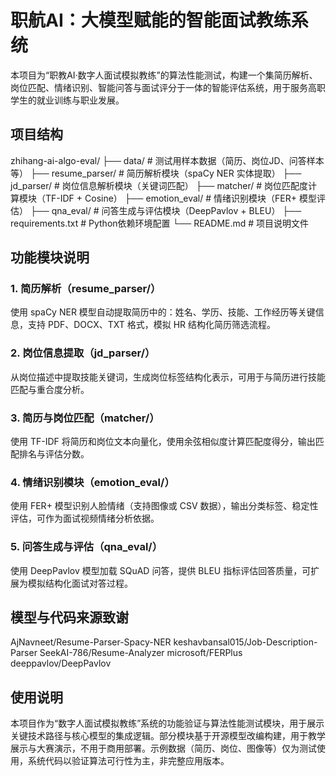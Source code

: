 # 职航AI：大模型赋能的智能面试教练系统
本项目为“职教AI·数字人面试模拟教练”的算法性能测试，构建一个集简历解析、岗位匹配、情绪识别、智能问答与面试评分于一体的智能评估系统，用于服务高职学生的就业训练与职业发展。

## 项目结构

zhihang-ai-algo-eval/
├── data/ # 测试用样本数据（简历、岗位JD、问答样本等）
├── resume_parser/ # 简历解析模块（spaCy NER 实体提取）
├── jd_parser/ # 岗位信息解析模块（关键词匹配）
├── matcher/ # 岗位匹配度计算模块（TF-IDF + Cosine）
├── emotion_eval/ # 情绪识别模块（FER+ 模型评估）
├── qna_eval/ # 问答生成与评估模块（DeepPavlov + BLEU）
├── requirements.txt # Python依赖环境配置
└── README.md # 项目说明文件

## 功能模块说明
### 1. 简历解析（resume_parser/）
使用 spaCy NER 模型自动提取简历中的：姓名、学历、技能、工作经历等关键信息，支持 PDF、DOCX、TXT 格式，模拟 HR 结构化简历筛选流程。

### 2. 岗位信息提取（jd_parser/）
从岗位描述中提取技能关键词，生成岗位标签结构化表示，可用于与简历进行技能匹配与重合度分析。

### 3. 简历与岗位匹配（matcher/）
使用 TF-IDF 将简历和岗位文本向量化，使用余弦相似度计算匹配度得分，输出匹配排名与评估分数。

### 4. 情绪识别模块（emotion_eval/）
使用 FER+ 模型识别人脸情绪（支持图像或 CSV 数据），输出分类标签、稳定性评估，可作为面试视频情绪分析依据。

### 5. 问答生成与评估（qna_eval/）
使用 DeepPavlov 模型加载 SQuAD 问答，提供 BLEU 指标评估回答质量，可扩展为模拟结构化面试对答过程。

## 模型与代码来源致谢
AjNavneet/Resume-Parser-Spacy-NER
keshavbansal015/Job-Description-Parser
SeekAI-786/Resume-Analyzer
microsoft/FERPlus
deeppavlov/DeepPavlov

## 使用说明
本项目作为“数字人面试模拟教练”系统的功能验证与算法性能测试模块，用于展示关键技术路径与核心模型的集成逻辑。部分模块基于开源模型改编构建，用于教学展示与大赛演示，不用于商用部署。示例数据（简历、岗位、图像等）仅为测试使用，系统代码以验证算法可行性为主，非完整应用版本。
